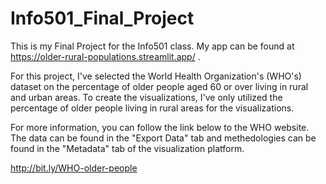 # Info501_Final_Project

This is my Final Project for the Info501 class.  My app can be found at https://older-rural-populations.streamlit.app/ .

For this project, I've selected the World Health Organization's (WHO's) dataset on the percentage of older people aged 60 or over living in rural and urban areas.  To create the visualizations, I've only utilized the percentage of older people living in rural areas for the visualizations.

For more information, you can follow the link below to the WHO website.  The data can be found in the "Export Data" tab and methedologies can be found in the "Metadata" tab of the visualization platform. 

http://bit.ly/WHO-older-people
